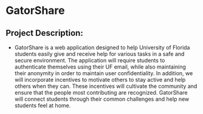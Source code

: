 # GatorShare

## Project Description:
* GatorShare is a web application designed to help University of Florida students easily give and receive help for various tasks in a safe and secure environment. The application will require students to authenticate themselves using their UF email, while also maintaining their anonymity in order to maintain user confidentiality. In addition, we will incorporate incentives to motivate others to stay active and help others when they can. These incentives will cultivate the community and ensure that the people most contributing are recognized. GatorShare will connect students through their common challenges and help new students feel at home. 
